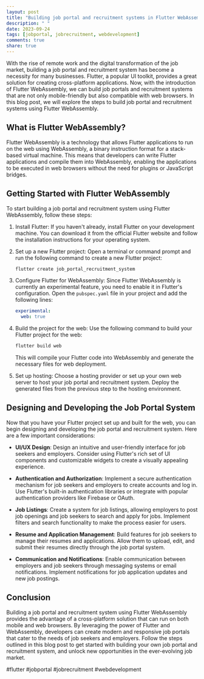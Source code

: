 ```yaml
---
layout: post
title: "Building job portal and recruitment systems in Flutter WebAssembly"
description: " "
date: 2023-09-24
tags: [jobportal, jobrecruitment, webdevelopment]
comments: true
share: true
---
```


With the rise of remote work and the digital transformation of the job market, building a job portal and recruitment system has become a necessity for many businesses. Flutter, a popular UI toolkit, provides a great solution for creating cross-platform applications. Now, with the introduction of Flutter WebAssembly, we can build job portals and recruitment systems that are not only mobile-friendly but also compatible with web browsers. In this blog post, we will explore the steps to build job portal and recruitment systems using Flutter WebAssembly.

## What is Flutter WebAssembly?

Flutter WebAssembly is a technology that allows Flutter applications to run on the web using WebAssembly, a binary instruction format for a stack-based virtual machine. This means that developers can write Flutter applications and compile them into WebAssembly, enabling the applications to be executed in web browsers without the need for plugins or JavaScript bridges.

## Getting Started with Flutter WebAssembly

To start building a job portal and recruitment system using Flutter WebAssembly, follow these steps:

1. Install Flutter: If you haven't already, install Flutter on your development machine. You can download it from the official Flutter website and follow the installation instructions for your operating system.

2. Set up a new Flutter project: Open a terminal or command prompt and run the following command to create a new Flutter project:

   ```bash
   flutter create job_portal_recruitment_system
   ```

3. Configure Flutter for WebAssembly: Since Flutter WebAssembly is currently an experimental feature, you need to enable it in Flutter's configuration. Open the `pubspec.yaml` file in your project and add the following lines:

   ```yaml
   experimental:
     web: true
   ```

4. Build the project for the web: Use the following command to build your Flutter project for the web:

   ```bash
   flutter build web
   ```

   This will compile your Flutter code into WebAssembly and generate the necessary files for web deployment.

5. Set up hosting: Choose a hosting provider or set up your own web server to host your job portal and recruitment system. Deploy the generated files from the previous step to the hosting environment.

## Designing and Developing the Job Portal System

Now that you have your Flutter project set up and built for the web, you can begin designing and developing the job portal and recruitment system. Here are a few important considerations:

- **UI/UX Design**: Design an intuitive and user-friendly interface for job seekers and employers. Consider using Flutter's rich set of UI components and customizable widgets to create a visually appealing experience.

- **Authentication and Authorization**: Implement a secure authentication mechanism for job seekers and employers to create accounts and log in. Use Flutter's built-in authentication libraries or integrate with popular authentication providers like Firebase or OAuth.

- **Job Listings**: Create a system for job listings, allowing employers to post job openings and job seekers to search and apply for jobs. Implement filters and search functionality to make the process easier for users.

- **Resume and Application Management**: Build features for job seekers to manage their resumes and applications. Allow them to upload, edit, and submit their resumes directly through the job portal system.

- **Communication and Notifications**: Enable communication between employers and job seekers through messaging systems or email notifications. Implement notifications for job application updates and new job postings.

## Conclusion

Building a job portal and recruitment system using Flutter WebAssembly provides the advantage of a cross-platform solution that can run on both mobile and web browsers. By leveraging the power of Flutter and WebAssembly, developers can create modern and responsive job portals that cater to the needs of job seekers and employers. Follow the steps outlined in this blog post to get started with building your own job portal and recruitment system, and unlock new opportunities in the ever-evolving job market.

#flutter #jobportal #jobrecruitment #webdevelopment